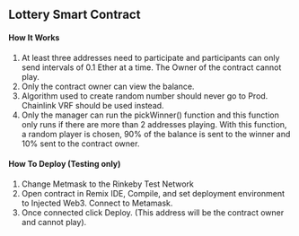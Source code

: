 ## Lottery Smart Contract

#### How It Works

1. At least three addresses need to participate and participants can only send intervals of 0.1 Ether at a time. The Owner of the contract cannot play.
2. Only the contract owner can view the balance.
3. Algorithm used to create random number should never go to Prod. Chainlink VRF should be used instead.
4. Only the manager can run the pickWinner() function and this function only runs if there are more than 2 addresses playing. With this function, a random player is chosen, 90% of the balance is sent to the winner and 10% sent to the contract owner.

#### How To Deploy (Testing only)

1. Change Metmask to the Rinkeby Test Network
2. Open contract in Remix IDE, Compile, and set deployment environment to Injected Web3. Connect to Metamask.
3. Once connected click Deploy. (This address will be the contract owner and cannot play).

